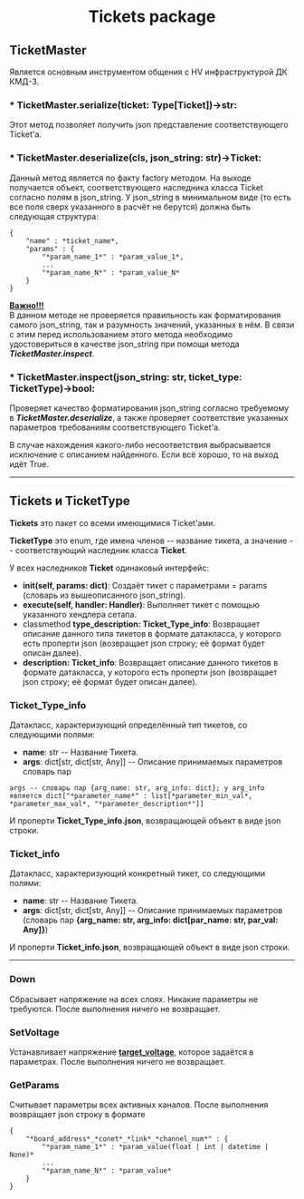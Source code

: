 # <p style="text-align: center;"><b>Tickets package</b></p>

## **TicketMaster**
Является основным инструментом общения с HV инфраструктурой ДК КМД-3.

### * **TicketMaster.serialize(ticket: Type[Ticket])->str:**

Этот метод позволяет получить json представление соответствующего Ticket'а.

### * **TicketMaster.deserialize(cls, json_string: str)->Ticket:**

Данный метод является по факту factory методом. На выходе получается объект, соответствующего наследника класса Ticket согласно полям в json_string.
У json_string в минимальном виде (то есть все поля сверх указанного в расчёт не берутся) должна быть следующая структура:
```
{
    "name" : *ticket_name*,
    "params" : {
        "*param_name_1*" : *param_value_1*,
        ...
        "*param_name_N*" : *param_value_N*
    }
}
```

<u>**Важно!!!**</u><br/>
В данном методе не проверяется правильность как форматирования самого json_string, так и разумность значений, указанных в нём. В связи с этим перед использованием этого метода необходимо удостовериться в качестве json_string при помощи метода ***TicketMaster.inspect***.

### * **TicketMaster.inspect(json_string: str, ticket_type: TicketType)->bool:**

Проверяет качество форматирования json_string согласно требуемому в ***TicketMaster.deserialize***, а также проверяет соответствие указанных параметров требованиям соответствующего Ticket'а.

В случае нахождения какого-либо несоответствия выбрасывается исключение с описанием найденного. Если всё хорошо, то на выход идёт True.
___

## **Tickets и TicketType** 
**Tickets** это пакет со всеми имеющимися Ticket'ами.

**TicketType** это enum, где имена членов -- название тикета, а значение -- соответствующий наследник класса **Ticket**. 

У всех наследников **Ticket** одинаковый интерфейс:
* **init(self, params: dict)**:
Создаёт тикет с параметрами = params (словарь из вышеописанного json_string).
* **execute(self, handler: Handler)**:
Выполняет тикет с помощью указанного хендлера сетапа.
* classmethod **type_description: Ticket_Type_info**:
Возвращает описание данного типа тикетов в формате датакласса, у которого есть проперти json (возвращает json строку; её формат будет описан далее).
* **description: Ticket_info**:
Возвращает описание данного тикетов в формате датакласса, у которого есть проперти json (возвращает json строку; её формат будет описан далее).

### **Ticket_Type_info**
Датакласс, характеризующий определённый тип тикетов, со следующими полями:
* **name**: str --  Название Тикета.
* **args**: dict[str, dict[str, Any]] -- Описание принимаемых параметров словарь пар 
```
args -- словарь пар {arg_name: str, arg_info: dict}; у arg_info является dict["*parameter_name*" : list[*parameter_min_val*, *parameter_max_val*, "*parameter_description*"]]
```

И проперти **Ticket_Type_info.json**, возвращающей объект в виде json строки.

### **Ticket_info**
Датакласс, характеризующий конкретный тикет, со следующими полями:
* **name**: str --  Название Тикета.
* **args**: dict[str, dict[str, Any]] -- Описание принимаемых параметров (словарь пар **{arg_name: str, arg_info: dict[par_name: str, par_val: Any]}**)

И проперти **Ticket_info.json**, возвращающей объект в виде json строки. 

---
### **Down**
Сбрасывает напряжение на всех слоях. Никакие параметры не требуются. После выполнения ничего не возвращает.

### **SetVoltage**
Устанавливает напряжение <u>**target_voltage**</u>, которое задаётся в параметрах. После выполнения ничего не возвращает. 

### **GetParams**
Считывает параметры всех активных каналов. После выполнения возвращает json строку в формате
```
{
    "*board_address*_*conet*_*link*_*channel_num*" : {
        "*param_name_1*" : *param_value(float | int | datetime | None)*
        ...
        "*param_name_N*" : *param_value*
    }
}
```
